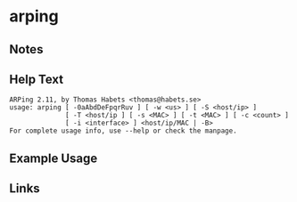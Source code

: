 # arping

Notes
-------

Help Text
-------
```
ARPing 2.11, by Thomas Habets <thomas@habets.se>
usage: arping [ -0aAbdDeFpqrRuv ] [ -w <us> ] [ -S <host/ip> ]
              [ -T <host/ip ] [ -s <MAC> ] [ -t <MAC> ] [ -c <count> ]
              [ -i <interface> ] <host/ip/MAC | -B>
For complete usage info, use --help or check the manpage.
```

Example Usage
-------

Links
-------
